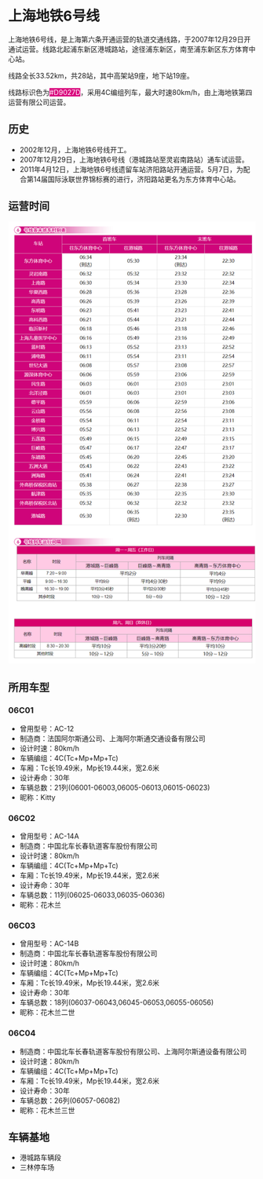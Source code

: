 # 上海地铁6号线

上海地铁6号线，是上海第六条开通运营的轨道交通线路，于2007年12月29日开通试运营。线路北起浦东新区港城路站，途径浦东新区，南至浦东新区东方体育中心站。

线路全长33.52km，共28站，其中高架站9座，地下站19座。

线路标识色为<span style="color: white;background: #D9027D;">#D9027D</span>，采用4C编组列车，最大时速80km/h，由上海地铁第四运营有限公司运营。

## 历史
* 2002年12月，上海地铁6号线开工。
* 2007年12月29日，上海地铁6号线（港城路站至灵岩南路站）通车试运营。
* 2011年4月12日，上海地铁6号线遗留车站济阳路站开通运营。5月7日，为配合第14届国际泳联世界锦标赛的进行，济阳路站更名为东方体育中心站。

## 运营时间
![](./time/6.png)

## 所用车型
### 06C01
* 曾用型号：AC-12
* 制造商：法国阿尔斯通公司、上海阿尔斯通交通设备有限公司
* 设计时速：80km/h
* 车辆编组：4C(Tc+Mp+Mp+Tc)
* 车厢：Tc长19.49米，Mp长19.44米，宽2.6米
* 设计寿命：30年
* 车辆总数：21列(06001-06003,06005-06013,06015-06023)
* 昵称：Kitty
### 06C02
* 曾用型号：AC-14A
* 制造商：中国北车长春轨道客车股份有限公司
* 设计时速：80km/h
* 车辆编组：4C(Tc+Mp+Mp+Tc)
* 车厢：Tc长19.49米，Mp长19.44米，宽2.6米
* 设计寿命：30年
* 车辆总数：11列(06025-06033,06035-06036)
* 昵称：花木兰
### 06C03
* 曾用型号：AC-14B
* 制造商：中国北车长春轨道客车股份有限公司
* 设计时速：80km/h
* 车辆编组：4C(Tc+Mp+Mp+Tc)
* 车厢：Tc长19.49米，Mp长19.44米，宽2.6米
* 设计寿命：30年
* 车辆总数：18列(06037-06043,06045-06053,06055-06056)
* 昵称：花木兰二世
### 06C04
* 制造商：中国北车长春轨道客车股份有限公司、上海阿尔斯通设备有限公司
* 设计时速：80km/h
* 车辆编组：4C(Tc+Mp+Mp+Tc)
* 车厢：Tc长19.49米，Mp长19.44米，宽2.6米
* 设计寿命：30年
* 车辆总数：26列(06057-06082)
* 昵称：花木兰三世

## 车辆基地
* 港城路车辆段
* 三林停车场